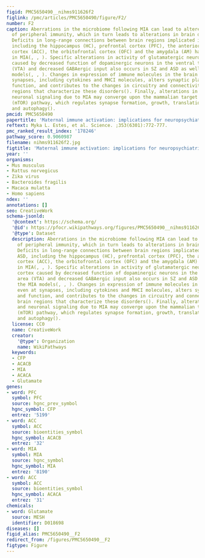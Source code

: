 ```yaml
---
figid: PMC5650490__nihms911626f2
figlink: /pmc/articles/PMC5650490/figure/F2/
number: F2
caption: Aberrations in the microbiome following MIA can lead to altered development
  of peripheral immunity, which in turn leads to alterations in brain development.
  Deficits in long-range connections between brain regions implicated in SZ and ASD,
  including the hippocampus (HC), prefrontal cortex (PFC), the anterior cingulate
  cortex (ACC), the orbitofrontal cortex (OFC) and the amygdala (AM) have been reported
  in MIA(, , ). Specific alterations in activity of glutamatergic neurons in the cortex
  caused by decreased function of dopaminergic neurons in the ventral tegmental area
  (VTA) and decreased GABAergic input also occurs in SZ and ASD as well as the MIA
  models(, , ). Changes in expression of immune molecules in the brain and even at
  synapses, including cytokines and MHCI molecules, alters synaptic plasticity and
  function, and contributes to the changes in circuitry and connectivity between brain
  regions that characterize these disorders(). Finally, alterations in immune and
  neuronal signaling due to MIA may converge upon the mammalian target of rapamycin
  (mTOR) pathway, which regulates synapse formation, growth, translation, survival,
  and autophagy().
pmcid: PMC5650490
papertitle: 'Maternal immune activation: implications for neuropsychiatric disorders.'
reftext: Myka L. Estes, et al. Science. ;353(6301):772-777.
pmc_ranked_result_index: '178246'
pathway_score: 0.9060987
filename: nihms911626f2.jpg
figtitle: 'Maternal immune activation: implications for neuropsychiatric disorders'
year: ''
organisms:
- Mus musculus
- Rattus norvegicus
- Zika virus
- Bacteroides fragilis
- Macaca mulatta
- Homo sapiens
ndex: ''
annotations: []
seo: CreativeWork
schema-jsonld:
  '@context': https://schema.org/
  '@id': https://pfocr.wikipathways.org/figures/PMC5650490__nihms911626f2.html
  '@type': Dataset
  description: Aberrations in the microbiome following MIA can lead to altered development
    of peripheral immunity, which in turn leads to alterations in brain development.
    Deficits in long-range connections between brain regions implicated in SZ and
    ASD, including the hippocampus (HC), prefrontal cortex (PFC), the anterior cingulate
    cortex (ACC), the orbitofrontal cortex (OFC) and the amygdala (AM) have been reported
    in MIA(, , ). Specific alterations in activity of glutamatergic neurons in the
    cortex caused by decreased function of dopaminergic neurons in the ventral tegmental
    area (VTA) and decreased GABAergic input also occurs in SZ and ASD as well as
    the MIA models(, , ). Changes in expression of immune molecules in the brain and
    even at synapses, including cytokines and MHCI molecules, alters synaptic plasticity
    and function, and contributes to the changes in circuitry and connectivity between
    brain regions that characterize these disorders(). Finally, alterations in immune
    and neuronal signaling due to MIA may converge upon the mammalian target of rapamycin
    (mTOR) pathway, which regulates synapse formation, growth, translation, survival,
    and autophagy().
  license: CC0
  name: CreativeWork
  creator:
    '@type': Organization
    name: WikiPathways
  keywords:
  - CFP
  - ACACB
  - MIA
  - ACACA
  - Glutamate
genes:
- word: PFC
  symbol: PFC
  source: hgnc_prev_symbol
  hgnc_symbol: CFP
  entrez: '5199'
- word: ACC
  symbol: ACC
  source: bioentities_symbol
  hgnc_symbol: ACACB
  entrez: '32'
- word: MIA
  symbol: MIA
  source: hgnc_symbol
  hgnc_symbol: MIA
  entrez: '8190'
- word: ACC
  symbol: ACC
  source: bioentities_symbol
  hgnc_symbol: ACACA
  entrez: '31'
chemicals:
- word: Glutamate
  source: MESH
  identifier: D018698
diseases: []
figid_alias: PMC5650490__F2
redirect_from: /figures/PMC5650490__F2
figtype: Figure
---
```

